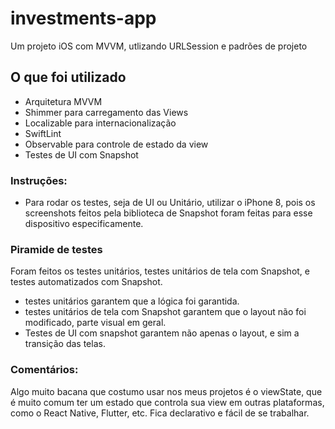 # investments-app
Um projeto iOS com MVVM, utlizando URLSession e padrões de projeto

## O que foi utilizado
- Arquitetura MVVM
- Shimmer para carregamento das Views
- Localizable para internacionalização
- SwiftLint
- Observable para controle de estado da view
- Testes de UI com Snapshot

### Instruções:
- Para rodar os testes, seja de UI ou Unitário, utilizar o iPhone 8, pois os screenshots feitos pela biblioteca de Snapshot foram feitas para esse dispositivo especificamente.

### Piramide de testes
Foram feitos os testes unitários, testes unitários de tela com Snapshot, e testes automatizados com Snapshot.
- testes unitários garantem que a lógica foi garantida.
- testes unitários de tela com Snapshot garantem que o layout não foi modificado, parte visual em geral.
- Testes de UI com snapshot garantem não apenas o layout, e sim a transição das telas.

### Comentários:
Algo muito bacana que costumo usar nos meus projetos é o viewState, que é muito comum ter um estado que controla sua view
em outras plataformas, como o React Native, Flutter, etc. Fica declarativo e fácil de se trabalhar.
